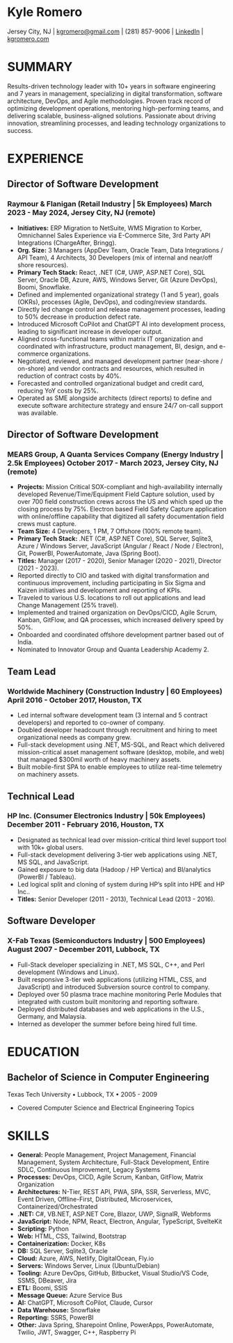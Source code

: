 # **Kyle Romero**

Jersey City, NJ | kgromero@gmail.com | (281) 857-9006 | [LinkedIn](https://www.linkedin.com/in/kyleromero) | [kgromero.com](https://kgromero.com)

# SUMMARY

Results-driven technology leader with 10+ years in software engineering and 7 years in management, specializing in digital transformation, software architecture, DevOps, and Agile methodologies. Proven track record of optimizing development operations, mentoring high-performing teams, and delivering scalable, business-aligned solutions. Passionate about driving innovation, streamlining processes, and leading technology organizations to success.

# EXPERIENCE

## Director of Software Development
### Raymour & Flanigan (Retail Industry | 5k Employees) March 2023 - May 2024, Jersey City, NJ (remote)

- **Initiatives:** ERP Migration to NetSuite, WMS Migration to Korber, Omnichannel Sales Experience via E-Commerce Site, 3rd Party API Integrations (ChargeAfter, Bringg).
- **Org. Size:** 3 Managers (AppDev Team, Oracle Team, Data Integrations / API Team), 4 Architects, 30 Developers (mix of internal and near/off shore resources).
- **Primary Tech Stack:** React, .NET (C#, UWP, ASP.NET Core), SQL Server, Oracle DB, Azure, AWS, Windows Server, Git (Azure DevOps), Boomi, Snowflake.
- Defined and implemented organizational strategy (1 and 5 year), goals (OKRs), processes (Agile, DevOps), and coding/review standards.
- Directly led change control and release management processes, leading to 50% decrease in production defect rate.
- Introduced Microsoft CoPilot and ChatGPT AI into development process, leading to significant increase in developer output.
- Aligned cross-functional teams within matrix IT organization and coordinated with infrastructure, product management, BI, design, and e-commerce organizations.
- Negotiated, reviewed, and managed development partner (near-shore / on-shore) and vendor contracts and resources, which resulted in reduction of contract costs by 40%.
- Forecasted and controlled organizational budget and credit card, reducing YoY costs by 25%.
- Operated as SME alongside architects (direct reports) to define and execute software architecture strategy and ensure 24/7 on-call support was available.

## Director of Software Development
### MEARS Group, A Quanta Services Company (Energy Industry | 2.5k Employees) October 2017 - March 2023, Jersey City, NJ (remote)

- **Projects:** Mission Critical SOX-compliant and high-availability internally developed Revenue/Time/Equipment Field Capture solution, used by over 700 field construction crews across the US and which sped up the closing process by 75%. Electron based Field Safety Capture application with online/offline capability that digitized all safety documentation field crews must capture.
- **Team Size:** 4 Developers, 1 PM, 7 Offshore (100% remote team).
- **Primary Tech Stack:** .NET (C#, ASP.NET Core), SQL Server, Sqlite3, Azure / Windows Server, JavaScript (Angular / React / Node / Electron), Git, PowerBI, PowerAutomate, Java (Spring Boot).
- **Titles:** Manager (2017 - 2020), Senior Manager (2020 - 2021), Director (2021 - 2023).
- Reported directly to CIO and tasked with digital transformation and continuous improvement, including participating in Six Sigma and Kaizen initiatives and development and reporting of KPIs.
- Traveled to various U.S. locations to roll out applications and lead Change Management (25% travel).
- Implemented and trained organization on DevOps/CICD, Agile Scrum, Kanban, GitFlow, and QA processes, which increased delivery speed by 50%.
- Onboarded and coordinated offshore development partner based out of India.
- Nominated to Innovator Group and Quanta Leadership Academy 2.

## Team Lead
### Worldwide Machinery (Construction Industry | 60 Employees) April 2016 - October 2017, Houston, TX

- Led internal software development team (3 internal and 5 contract developers) and reported to co-owner of company.
- Doubled developer headcount through recruitment and hiring to meet organizational needs as company grew.
- Full-stack development using .NET, MS-SQL, and React which delivered mission-critical asset management software (desktop, mobile, and web) that managed $300mil worth of heavy machinery assets.
- Built mobile-first SPA to enable employees to utilize real-time telemetry on machinery assets.

## Technical Lead
### HP Inc. (Consumer Electronics Industry | 50k Employees) December 2011 - February 2016, Houston, TX

- Designated as technical lead over mission-critical third level support tool with 10k+ global users.
- Full-stack development delivering 3-tier web applications using .NET, MS SQL, and JavaScript.
- Gained exposure to big data (Hadoop / HP Vertica) and BI/analytics (PowerBI / Tableau).
- Led logical split and cloning of system during HP’s split into HPE and HP Inc..
- **Titles:** Senior Developer (2011 - 2013), Technical Lead (2013 - 2016).

## Software Developer
### X-Fab Texas (Semiconductors Industry | 500 Employees) August 2007 - December 2011, Lubbock, TX

- Full-Stack developer specializing in .NET, MS SQL, C++, and Perl development (Windows and Linux).
- Built responsive 3-tier web applications (utilizing HTML, CSS, and JavaScript) and introduced Subversion source control to company.
- Deployed over 50 plasma trace machine monitoring Perle Modules that integrated with custom built monitoring and reporting software.
- Deployed distributed databases and web applications in the U.S., Germany, and Malaysia.
- Interned as developer the summer before being hired full time.

# EDUCATION

## Bachelor of Science in Computer Engineering

Texas Tech University • Lubbock, TX • 2005 - 2009

- Covered Computer Science and Electrical Engineering Topics

# SKILLS

- **General:** People Management, Project Management, Financial Management, System Architecture, Full-Stack Development, Entire SDLC, Continuous Improvement, Legacy Systems
- **Processes:** DevOps, CICD, Agile Scrum, Kanban, GitFlow, Matrix Organization
- **Architectures:** N-Tier, REST API, PWA, SPA, SSR, Serverless, MVC, Event Driven, Offline-First, Distributed, Microservices, Containerized/Orchestrated
- **.NET:** C#, VB.NET, ASP.NET Core, Blazor, UWP, SignalR, Webforms
- **JavaScript:** Node, NPM, React, Electron, Angular, TypeScript, SvelteKit
- **Scripting:** Python
- **Web:** HTML, CSS, Tailwind, Bootstrap
- **Containerization:** Docker, K8s
- **DB:** SQL Server, Sqlite3, Oracle
- **Cloud:** Azure, AWS, Netlify, DigitalOcean, Fly.io
- **Servers:** Windows Server, Linux (Ubuntu/Debian)
- **Tooling:** Azure DevOps, GitHub, Bitbucket, Visual Studio/VS Code, SSMS, DBeaver, Jira
- **ETL:** Boomi, SSIS
- **Message Queue:** Azure Service Bus
- **AI:** ChatGPT, Microsoft CoPilot, Claude, Cursor
- **Data Warehouse:** Snowflake
- **Reporting:** SSRS, PowerBI
- **Other:** Java Spring, Sharepoint Online, PowerApps, PowerAutomate, Twilio, JWT, Swagger, C++, Raspberry Pi
